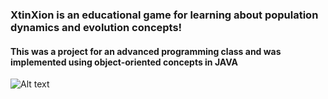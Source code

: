 ### XtinXion is an educational game for learning about population dynamics and evolution concepts!
#### This was a project for an advanced programming class and was implemented using object-oriented concepts in JAVA

![Alt text](https://raw.github.com/jpxrc/Projects/edit/master/XtinXion/XtinXion/screenshot_1.png?raw=true "XtinXion Screenshot")
